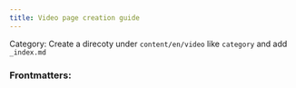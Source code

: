 ```yaml
---
title: Video page creation guide
---
```


Category: 
Create a direcoty under `content/en/video` like `category` and add `_index.md`



### Frontmatters: 



